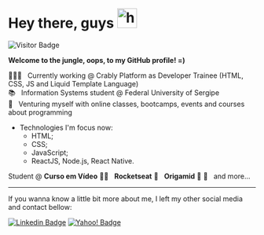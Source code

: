 # Hey there, guys <img src="https://media.giphy.com/media/f4DmXx6APMvCWkvx9t/giphy.gif" alt="hiimage" width="40">
![Visitor Badge](https://visitor-badge.laobi.icu/badge?page_id=oliveiralecca.oliveiralecca)

**Welcome to the jungle, oops, to my GitHub profile! =)** 

👩🏻‍💻 &nbsp; Currently working @ Crably Platform as Developer Trainee (HTML, CSS, JS and Liquid Template Language) 
<br/>📚 &nbsp; Information Systems student @ Federal University of Sergipe
<br/>🚀 &nbsp; Venturing myself with online classes, bootcamps, events and courses about programming

* Technologies I'm focus now:
  * HTML;
  * CSS;
  * JavaScript;
  * ReactJS, Node.js, React Native.
  
Student @ **Curso em Vídeo** 🖖🏻 &nbsp; **Rocketseat** 🚀 &nbsp; **Origamid** 🐺 💜 &nbsp; and more...

---
If you wanna know a little bit more about me, I left my other social media and contact bellow:

[![Linkedin Badge](https://img.shields.io/badge/-Letícia%20Oliveira-blue?style=flat-square&logo=Linkedin&logoColor=white&link=https://www.linkedin.com/in/oliveiralecca)](https://www.linkedin.com/in/oliveiralecca)
[![Yahoo! Badge](https://img.shields.io/badge/-Contact%20me%20by%20Email-6001D2?style=flat-square&logo=Yahoo!&logoColor=white&link=mailto:oliveiraslc@yahoo.com.br)](mailto:oliveiraslc@yahoo.com.br)
